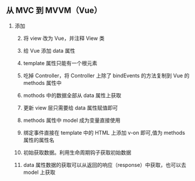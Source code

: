 ## 从 MVC 到 MVVM（Vue）

1. 添加 <script> 标签
<script src="https://cdn.bootcss.com/vue/2.5.13/vue.min.js"></script>

2. 将 view 改为 Vue，并注释 View 类

3. 给 Vue 添加 data 属性

4. template 属性只能有一个根元素

5. 吃掉 Controller，将 Controller 上除了 bindEvents 的方法复制到 Vue 的 methods 属性中

6. mothods 中的数据全部从 data 属性上获取

7. 更新 view 层只需要给 data 属性赋值即可

8. methods 属性中 model 成为变量直接使用

9. 绑定事件直接在 template 中的 HTML 上添加 v-on 即可,值为 methods 属性的属性名

10. 初始获取数据。利用生命周期钩子获取初始数据

11. data 属性数据的获取可以从返回的响应（response）中获取，也可以去 model 上获取



